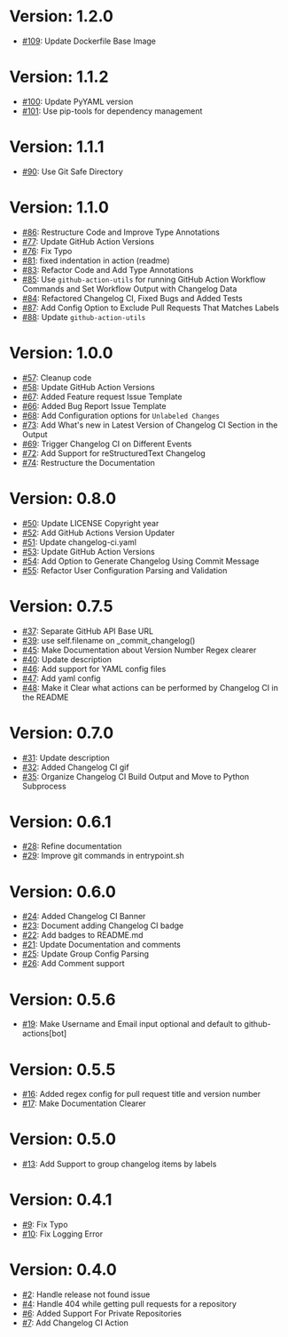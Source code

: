 # Version: 1.2.0

* [#109](https://github.com/saadmk11/changelog-ci/pull/109): Update Dockerfile Base Image


# Version: 1.1.2

* [#100](https://github.com/saadmk11/changelog-ci/pull/100): Update PyYAML version
* [#101](https://github.com/saadmk11/changelog-ci/pull/101): Use pip-tools for dependency management


# Version: 1.1.1

* [#90](https://github.com/saadmk11/changelog-ci/pull/90): Use Git Safe Directory


# Version: 1.1.0

* [#86](https://github.com/saadmk11/changelog-ci/pull/86): Restructure Code and Improve Type Annotations
* [#77](https://github.com/saadmk11/changelog-ci/pull/77): Update GitHub Action Versions
* [#76](https://github.com/saadmk11/changelog-ci/pull/76): Fix Typo
* [#81](https://github.com/saadmk11/changelog-ci/pull/81): fixed indentation in action (readme)
* [#83](https://github.com/saadmk11/changelog-ci/pull/83): Refactor Code and Add Type Annotations
* [#85](https://github.com/saadmk11/changelog-ci/pull/85): Use `github-action-utils` for running GitHub Action Workflow Commands and Set Workflow Output with Changelog Data
* [#84](https://github.com/saadmk11/changelog-ci/pull/84): Refactored Changelog CI, Fixed Bugs and Added Tests
* [#87](https://github.com/saadmk11/changelog-ci/pull/87): Add Config Option to Exclude Pull Requests That Matches Labels
* [#88](https://github.com/saadmk11/changelog-ci/pull/88): Update `github-action-utils`


# Version: 1.0.0

* [#57](https://github.com/saadmk11/changelog-ci/pull/57): Cleanup code
* [#58](https://github.com/saadmk11/changelog-ci/pull/58): Update GitHub Action Versions
* [#67](https://github.com/saadmk11/changelog-ci/pull/67): Added Feature request Issue Template
* [#66](https://github.com/saadmk11/changelog-ci/pull/66): Added Bug Report Issue Template
* [#68](https://github.com/saadmk11/changelog-ci/pull/68): Add Configuration options for `Unlabeled Changes`
* [#73](https://github.com/saadmk11/changelog-ci/pull/73): Add What's new in Latest Version of Changelog CI Section in the Output
* [#69](https://github.com/saadmk11/changelog-ci/pull/69): Trigger Changelog CI on Different Events
* [#72](https://github.com/saadmk11/changelog-ci/pull/72): Add Support for reStructuredText Changelog
* [#74](https://github.com/saadmk11/changelog-ci/pull/74): Restructure the Documentation


# Version: 0.8.0

* [#50](https://github.com/saadmk11/changelog-ci/pull/50): Update LICENSE Copyright year
* [#52](https://github.com/saadmk11/changelog-ci/pull/52): Add GitHub Actions Version Updater
* [#51](https://github.com/saadmk11/changelog-ci/pull/51): Update changelog-ci.yaml
* [#53](https://github.com/saadmk11/changelog-ci/pull/53): Update GitHub Action Versions
* [#54](https://github.com/saadmk11/changelog-ci/pull/54): Add Option to Generate Changelog Using Commit Message
* [#55](https://github.com/saadmk11/changelog-ci/pull/55): Refactor User Configuration Parsing and Validation


# Version: 0.7.5

* [#37](https://github.com/saadmk11/changelog-ci/pull/37): Separate GitHub API Base URL
* [#39](https://github.com/saadmk11/changelog-ci/pull/39): use self.filename on _commit_changelog()
* [#45](https://github.com/saadmk11/changelog-ci/pull/45): Make Documentation about Version Number Regex clearer
* [#40](https://github.com/saadmk11/changelog-ci/pull/40): Update description
* [#46](https://github.com/saadmk11/changelog-ci/pull/46): Add support for YAML config files
* [#47](https://github.com/saadmk11/changelog-ci/pull/47): Add yaml config
* [#48](https://github.com/saadmk11/changelog-ci/pull/48): Make it Clear what actions can be performed by Changelog CI in the README


# Version: 0.7.0

* [#31](https://github.com/saadmk11/changelog-ci/pull/31): Update description
* [#32](https://github.com/saadmk11/changelog-ci/pull/32): Added Changelog CI gif
* [#35](https://github.com/saadmk11/changelog-ci/pull/35): Organize Changelog CI Build Output and Move to Python Subprocess


# Version: 0.6.1

* [#28](https://github.com/saadmk11/changelog-ci/pull/28): Refine documentation
* [#29](https://github.com/saadmk11/changelog-ci/pull/29): Improve git commands in entrypoint.sh


# Version: 0.6.0

* [#24](https://github.com/saadmk11/changelog-ci/pull/24): Added Changelog CI Banner
* [#23](https://github.com/saadmk11/changelog-ci/pull/23): Document adding Changelog CI badge
* [#22](https://github.com/saadmk11/changelog-ci/pull/22): Add badges to README.md
* [#21](https://github.com/saadmk11/changelog-ci/pull/21): Update Documentation and comments
* [#25](https://github.com/saadmk11/changelog-ci/pull/25): Update Group Config Parsing
* [#26](https://github.com/saadmk11/changelog-ci/pull/26): Add Comment support


Version: 0.5.6
==============

* [#19](https://github.com/saadmk11/changelog-ci/pull/19): Make Username and Email input optional and default to github-actions[bot]


Version: 0.5.5
==============

* [#16](https://github.com/saadmk11/changelog-ci/pull/16): Added regex config for pull request title and version number
* [#17](https://github.com/saadmk11/changelog-ci/pull/17): Make Documentation Clearer


Version: 0.5.0
==============

* [#13](https://github.com/saadmk11/changelog-ci/pull/13): Add Support to group changelog items by labels


Version: 0.4.1
==============

* [#9](https://github.com/saadmk11/changelog-ci/pull/9): Fix Typo
* [#10](https://github.com/saadmk11/changelog-ci/pull/10): Fix Logging Error


Version: 0.4.0
==============

* [#2](https://github.com/saadmk11/changelog-ci/pull/2): Handle release not found issue
* [#4](https://github.com/saadmk11/changelog-ci/pull/4): Handle 404 while getting pull requests for a repository
* [#6](https://github.com/saadmk11/changelog-ci/pull/6): Added Support For Private Repositories
* [#7](https://github.com/saadmk11/changelog-ci/pull/7): Add Changelog CI Action
